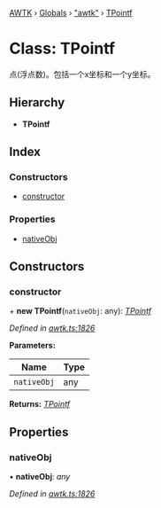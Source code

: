 [AWTK](../README.md) › [Globals](../globals.md) › ["awtk"](../modules/_awtk_.md) › [TPointf](_awtk_.tpointf.md)

# Class: TPointf

点(浮点数)。包括一个x坐标和一个y坐标。

## Hierarchy

* **TPointf**

## Index

### Constructors

* [constructor](_awtk_.tpointf.md#constructor)

### Properties

* [nativeObj](_awtk_.tpointf.md#nativeobj)

## Constructors

###  constructor

\+ **new TPointf**(`nativeObj`: any): *[TPointf](_awtk_.tpointf.md)*

*Defined in [awtk.ts:1826](https://github.com/zlgopen/awtk-binding/blob/066f953/tools/code_gen/js/output/awtk.ts#L1826)*

**Parameters:**

Name | Type |
------ | ------ |
`nativeObj` | any |

**Returns:** *[TPointf](_awtk_.tpointf.md)*

## Properties

###  nativeObj

• **nativeObj**: *any*

*Defined in [awtk.ts:1826](https://github.com/zlgopen/awtk-binding/blob/066f953/tools/code_gen/js/output/awtk.ts#L1826)*

